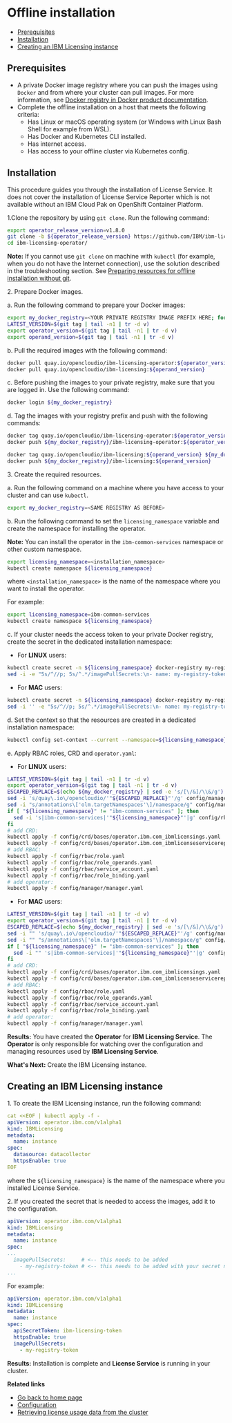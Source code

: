 # Offline installation

- [Prerequisites](#prerequisites)
- [Installation](#installation)
- [Creating an IBM Licensing instance](#creating-an-ibm-licensing-instance)

## Prerequisites

- A private Docker image registry where you can push the images using `Docker` and from where your cluster can pull images. For more information, see [Docker registry in Docker product documentation](https://docs.docker.com/registry/).
- Complete the offline installation on a host that meets the following criteria:
    - Has Linux or macOS operating system (or Windows with Linux Bash Shell for example from WSL).
    - Has Docker and Kubernetes CLI installed.
    - Has internet access.
    - Has access to your offline cluster via Kubernetes config.

## Installation

This procedure guides you through the installation of License Service. It does not cover the installation of License Service Reporter which is not available without an IBM Cloud Pak on OpenShift Container Platform.

1\.Clone the repository by using `git clone`. Run the following command:

```bash
export operator_release_version=v1.8.0
git clone -b ${operator_release_version} https://github.com/IBM/ibm-licensing-operator.git
cd ibm-licensing-operator/
```

**Note:** If you cannot use `git clone` on machine with `kubectl` (for example, when you do not have the Internet connection), use the solution described in the troubleshooting section. See [Preparing resources for offline installation without git](Troubleshooting.md#preparing-resources-for-offline-installation-without-git).

2\. Prepare Docker images.

a.  Run the following command to prepare your Docker images:

```bash
export my_docker_registry=<YOUR PRIVATE REGISTRY IMAGE PREFIX HERE; for example: "my.registry:5000" or "my.private.registry.example.com">
LATEST_VERSION=$(git tag | tail -n1 | tr -d v)
export operator_version=$(git tag | tail -n1 | tr -d v)
export operand_version=$(git tag | tail -n1 | tr -d v)
```

b. Pull the required images with the following command:

```bash
docker pull quay.io/opencloudio/ibm-licensing-operator:${operator_version}
docker pull quay.io/opencloudio/ibm-licensing:${operand_version}
```

c. Before pushing the images to your private registry, make sure that you are logged in. Use the following command:

```bash
docker login ${my_docker_registry}
```

d. Tag the images with your registry prefix and push with the following commands:

```bash
docker tag quay.io/opencloudio/ibm-licensing-operator:${operator_version} ${my_docker_registry}/ibm-licensing-operator:${operator_version}
docker push ${my_docker_registry}/ibm-licensing-operator:${operator_version}

docker tag quay.io/opencloudio/ibm-licensing:${operand_version} ${my_docker_registry}/ibm-licensing:${operand_version}
docker push ${my_docker_registry}/ibm-licensing:${operand_version}
```

3\. Create the required resources.

a. Run the following command on a machine where you have access to your cluster and can use `kubectl`.

```bash
export my_docker_registry=<SAME REGISTRY AS BEFORE>
```

b. Run the following command to set the `licensing_namespace` variable and create the namespace for installing the operator.

**Note:** You can install the operator in the `ibm-common-services` namespace or other custom namespace.

```bash
export licensing_namespace=<installation_namespace>
kubectl create namespace ${licensing_namespace}
```

where `<installation_namespace>` is the name of the namespace where you want to install the operator.

For example:

```bash
export licensing_namespace=ibm-common-services
kubectl create namespace ${licensing_namespace}
```

c. If your cluster needs the access token to your private Docker registry, create the secret in the dedicated installation namespace:
- For **LINUX** users:
```bash
kubectl create secret -n ${licensing_namespace} docker-registry my-registry-token --docker-server=${my_docker_registry} --docker-username=<YOUR_REGISTRY_USERNAME> --docker-password=<YOUR_REGISTRY_TOKEN> --docker-email=<YOUR_REGISTRY_EMAIL, probably can be same as username>
sed -i -e "5s/^//p; 5s/^.*/imagePullSecrets:\n- name: my-registry-token/" config/rbac/service_account.yaml 
```

- For **MAC** users:
```bash
kubectl create secret -n ${licensing_namespace} docker-registry my-registry-token --docker-server=${my_docker_registry} --docker-username=<YOUR_REGISTRY_USERNAME> --docker-password=<YOUR_REGISTRY_TOKEN> --docker-email=<YOUR_REGISTRY_EMAIL, probably can be same as username>
sed -i '' -e "5s/^//p; 5s/^.*/imagePullSecrets:\n- name: my-registry-token/" config/rbac/service_account.yaml 
```

d. Set the context so that the resources are created in a dedicated installation namespace:

```bash
kubectl config set-context --current --namespace=${licensing_namespace}
```

e. Apply RBAC roles, CRD and `operator.yaml`:

- For **LINUX** users:

```bash
LATEST_VERSION=$(git tag | tail -n1 | tr -d v)
export operator_version=$(git tag | tail -n1 | tr -d v)
ESCAPED_REPLACE=$(echo ${my_docker_registry} | sed -e 's/[\/&]/\\&/g')
sed -i 's/quay\.io\/opencloudio/'"${ESCAPED_REPLACE}"'/g' config/manager/manager.yaml
sed -i "s/annotations\['olm.targetNamespaces'\]/namespace/g" config/manager/manager.yaml
if [ "${licensing_namespace}" != "ibm-common-services" ]; then
  sed -i 's|ibm-common-services|'"${licensing_namespace}"'|g' config/rbac/*.yaml
fi
# add CRD:
kubectl apply -f config/crd/bases/operator.ibm.com_ibmlicensings.yaml
kubectl apply -f config/crd/bases/operator.ibm.com_ibmlicenseservicereporters.yaml
# add RBAC:
kubectl apply -f config/rbac/role.yaml
kubectl apply -f config/rbac/role_operands.yaml
kubectl apply -f config/rbac/service_account.yaml
kubectl apply -f config/rbac/role_binding.yaml
# add operator:
kubectl apply -f config/manager/manager.yaml
```

- For **MAC** users:

```bash
LATEST_VERSION=$(git tag | tail -n1 | tr -d v)
export operator_version=$(git tag | tail -n1 | tr -d v)
ESCAPED_REPLACE=$(echo ${my_docker_registry} | sed -e 's/[\/&]/\\&/g')
sed -i "" 's/quay\.io\/opencloudio/'"${ESCAPED_REPLACE}"'/g' config/manager/manager.yaml
sed -i "" "s/annotations\['olm.targetNamespaces'\]/namespace/g" config/manager/manager.yaml
if [ "${licensing_namespace}" != "ibm-common-services" ]; then
  sed -i "" 's|ibm-common-services|'"${licensing_namespace}"'|g' config/rbac/*.yaml
fi
# add CRD:
kubectl apply -f config/crd/bases/operator.ibm.com_ibmlicensings.yaml
kubectl apply -f config/crd/bases/operator.ibm.com_ibmlicenseservicereporters.yaml
# add RBAC:
kubectl apply -f config/rbac/role.yaml
kubectl apply -f config/rbac/role_operands.yaml
kubectl apply -f config/rbac/service_account.yaml
kubectl apply -f config/rbac/role_binding.yaml
# add operator:
kubectl apply -f config/manager/manager.yaml
```

**Results:**
You have created the **Operator** for **IBM Licensing Service**. The **Operator** is only responsible for watching over the configuration and managing resources used by **IBM Licensing Service**.

**What's Next:**
Create the IBM Licensing instance.

## Creating an IBM Licensing instance

1\. To create the IBM Licensing instance, run the following command:

```yaml
cat <<EOF | kubectl apply -f -
apiVersion: operator.ibm.com/v1alpha1
kind: IBMLicensing
metadata:
  name: instance
spec:
  datasource: datacollector
  httpsEnable: true
EOF
```

where the `${licensing_namespace}` is the name of the namespace where you installed License Service.

2\. If you created the secret that is needed to access the images, add it to the configuration.

```yaml
apiVersion: operator.ibm.com/v1alpha1
kind: IBMLicensing
metadata:
  name: instance
spec:
...
  imagePullSecrets:     # <-- this needs to be added
    - my-registry-token # <-- this needs to be added with your secret name
...
```

For example:

```yaml
apiVersion: operator.ibm.com/v1alpha1
kind: IBMLicensing
metadata:
  name: instance
spec:
  apiSecretToken: ibm-licensing-token
  httpsEnable: true
  imagePullSecrets:
    - my-registry-token
```

**Results:**
Installation is complete and **License Service** is running in your cluster.

<b>Related links</b>

- [Go back to home page](../License_Service_main.md#documentation)
- [Configuration](Configuration.md)
- [Retrieving license usage data from the cluster](Retrieving_data.md)
